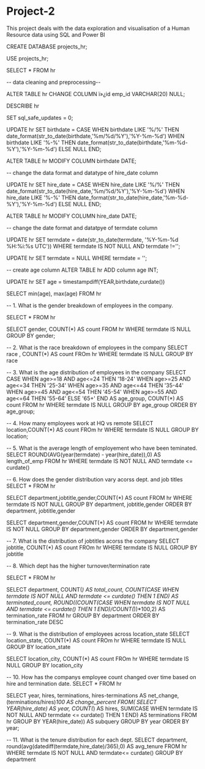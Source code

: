 # Project-2
This project deals with the data exploration and visualisation of a Human Resource data using SQL and Power BI

CREATE DATABASE projects_hr;

USE projects_hr;

SELECT * FROM hr

-- data cleaning and preprocessing--

ALTER TABLE hr
CHANGE COLUMN ï»¿id emp_id VARCHAR(20) NULL;

DESCRIBE hr

SET sql_safe_updates = 0;

UPDATE hr
SET birthdate = CASE
		WHEN birthdate LIKE '%/%' THEN date_format(str_to_date(birthdate,'%m/%d/%Y'),'%Y-%m-%d')
        WHEN birthdate LIKE '%-%' THEN date_format(str_to_date(birthdate,'%m-%d-%Y'),'%Y-%m-%d')
        ELSE NULL
		END;
	
ALTER TABLE hr
MODIFY COLUMN birthdate DATE;


-- change the data format and datatype of hire_date column

UPDATE hr
SET hire_date = CASE
		WHEN hire_date LIKE '%/%' THEN date_format(str_to_date(hire_date,'%m/%d/%Y'),'%Y-%m-%d')
        WHEN hire_date LIKE '%-%' THEN date_format(str_to_date(hire_date,'%m-%d-%Y'),'%Y-%m-%d')
        ELSE NULL
		END;
        
ALTER TABLE hr
MODIFY COLUMN hire_date DATE;

-- change the date format and datatpye of termdate column

UPDATE hr
SET termdate = date(str_to_date(termdate, '%Y-%m-%d %H:%i:%s UTC'))
WHERE termdate IS NOT NULL AND termdate !='';

UPDATE hr
SET termdate = NULL
WHERE termdate = '';


-- create age column
ALTER TABLE hr
ADD column age INT;

UPDATE hr
SET age = timestampdiff(YEAR,birthdate,curdate())

SELECT min(age), max(age) FROM hr

-- 1. What is the gender breakdown of employees in the company.

SELECT * FROM hr

SELECT gender, COUNT(*) AS count 
FROM hr
WHERE termdate IS NULL
GROUP BY gender;

-- 2. What is the race breakdown of employees in the company
SELECT race , COUNT(*) AS count
FROm hr
WHERE termdate IS NULL
GROUP BY race

-- 3. What is the age distribution of employees in the company
SELECT 
	CASE
		WHEN age>=18 AND age<=24 THEN '18-24'
        WHEN age>=25 AND age<=34 THEN '25-34'
        WHEN age>=35 AND age<=44 THEN '35-44'
        WHEN age>=45 AND age<=54 THEN '45-54'
        WHEN age>=55 AND age<=64 THEN '55-64'
        ELSE '65+'
	END AS age_group,
    COUNT(*) AS count
    FROM hr
    WHERE termdate IS NULL
    GROUP BY age_group
    ORDER BY age_group;
    
-- 4. How many employees work at HQ vs remote
SELECT location,COUNT(*) AS count
FROm hr
WHERE termdate IS NULL
GROUP BY location;


-- 5. What is the average length of employement who have been teminated.
SELECT ROUND(AVG(year(termdate) - year(hire_date)),0) AS length_of_emp
FROM hr
WHERE termdate IS NOT NULL AND termdate <= curdate()

-- 6. How does the gender distribution vary acorss dept. and job titles
SELECT *  FROM hr

SELECT department,jobtitle,gender,COUNT(*) AS count
FROM hr
WHERE termdate IS NOT NULL
GROUP BY department, jobtitle,gender
ORDER BY department, jobtitle,gender

SELECT department,gender,COUNT(*) AS count
FROM hr
WHERE termdate IS NOT NULL
GROUP BY department,gender
ORDER BY department,gender

-- 7. What is the distribution of jobtitles acorss the company
SELECT jobtitle, COUNT(*) AS count
FROm hr
WHERE termdate IS NULL
GROUP BY jobtitle

-- 8. Which dept has the higher turnover/termination rate

SELECT * FROM hr

SELECT department,
		COUNT(*) AS total_count,
        COUNT(CASE
				WHEN termdate IS NOT NULL AND termdate <= curdate() THEN 1 
				END) AS terminated_count,
		ROUND((COUNT(CASE
					WHEN termdate IS NOT NULL AND termdate <= curdate() THEN 1 
                    END)/COUNT(*))*100,2) AS termination_rate
		FROM hr
        GROUP BY department
        ORDER BY termination_rate DESC
        
        
-- 9. What is the distribution of employees across location_state
SELECT location_state, COUNT(*) AS count
FROm hr
WHERE termdate IS NULL
GROUP BY location_state

SELECT location_city, COUNT(*) AS count
FROm hr
WHERE termdate IS NULL
GROUP BY location_city

-- 10. How has the companys employee count changed over time based on hire and termination date.
SELECT * FROM hr

SELECT year,
		hires,
        terminations,
        hires-terminations AS net_change,
        (terminations/hires)*100 AS change_percent
	FROM(
			SELECT YEAR(hire_date) AS year,
            COUNT(*) AS hires,
            SUM(CASE 
					WHEN termdate IS NOT NULL AND termdate <= curdate() THEN 1 
				END) AS terminations
			FROM hr
            GROUP BY YEAR(hire_date)) AS subquery
GROUP BY year
ORDER BY year;

-- 11. What is the tenure distribution for each dept.
SELECT department, round(avg(datediff(termdate,hire_date)/365),0) AS avg_tenure
FROM hr
WHERE termdate IS NOT NULL AND termdate<= curdate()
GROUP BY department
